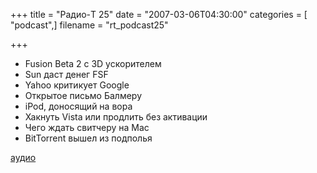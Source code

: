 +++
title = "Радио-T 25"
date = "2007-03-06T04:30:00"
categories = [ "podcast",]
filename = "rt_podcast25"

+++

- Fusion Beta 2 c 3D ускорителем
- Sun даст денег FSF
- Yahoo критикует Google
- Открытое письмо Балмеру
- iPod, доносящий на вора
- Хакнуть Vista или продлить без активации
- Чего ждать свитчеру на Mac
- BitTorrent вышел из подполья

[аудио](https://cdn.radio-t.com/rt_podcast25.mp3)
<audio src="https://cdn.radio-t.com/rt_podcast25.mp3" preload="none"></audio>